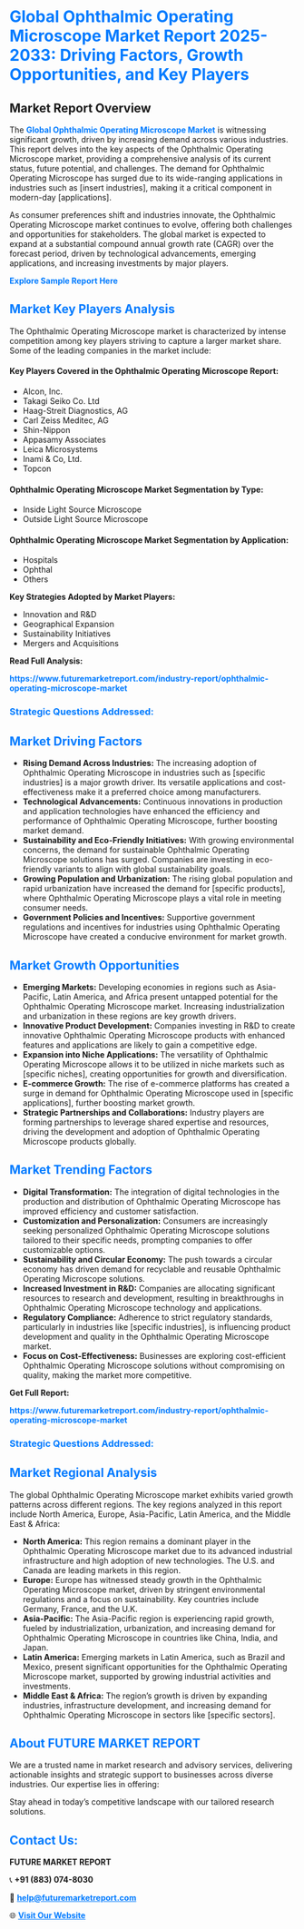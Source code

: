 <h1 style="color: #007BFF;">Global Ophthalmic Operating Microscope Market Report 2025-2033: Driving Factors, Growth Opportunities, and Key Players</h1>

<section id="overview">
<h2>Market Report Overview</h2>
<p>The <a href="https://www.futuremarketreport.com/industry-report/ophthalmic-operating-microscope-market" style="color: #007BFF; text-decoration: none;"><strong>Global Ophthalmic Operating Microscope Market</strong></a> is witnessing significant growth, driven by increasing demand across various industries. This report delves into the key aspects of the Ophthalmic Operating Microscope market, providing a comprehensive analysis of its current status, future potential, and challenges. The demand for Ophthalmic Operating Microscope has surged due to its wide-ranging applications in industries such as [insert industries], making it a critical component in modern-day [applications].</p>
<p>As consumer preferences shift and industries innovate, the Ophthalmic Operating Microscope market continues to evolve, offering both challenges and opportunities for stakeholders. The global market is expected to expand at a substantial compound annual growth rate (CAGR) over the forecast period, driven by technological advancements, emerging applications, and increasing investments by major players.</p>
</section>

<section id="overview">
<p><a href="https://www.futuremarketreport.com/request-sample/reportId=64734" style="color: #007BFF; text-decoration: none;"><strong>Explore Sample Report Here</strong></a></p>
</section>

<section id="key-players">
<h2 style="color: #007BFF;">Market Key Players Analysis</h2>
<p>The Ophthalmic Operating Microscope market is characterized by intense competition among key players striving to capture a larger market share. Some of the leading companies in the market include:</p>
<h4>Key Players Covered in the Ophthalmic Operating Microscope Report:</h4>
<ul><li>Alcon, Inc.</li><li>Takagi Seiko Co. Ltd</li><li>Haag-Streit Diagnostics, AG</li><li>Carl Zeiss Meditec, AG</li><li>Shin-Nippon</li><li>Appasamy Associates</li><li>Leica Microsystems</li><li>Inami &amp; Co, Ltd.</li><li>Topcon</li></ul>
<h4>Ophthalmic Operating Microscope Market Segmentation by Type:</h4>
<ul><li>Inside Light Source Microscope</li><li>Outside Light Source Microscope</li></ul>

<h4>Ophthalmic Operating Microscope Market Segmentation by Application:</h4>
<ul><li>Hospitals</li><li>Ophthal</li><li>Others</li></ul>
<p><strong>Key Strategies Adopted by Market Players:</strong></p>
<ul>
<li>Innovation and R&D</li>
<li>Geographical Expansion</li>
<li>Sustainability Initiatives</li>
<li>Mergers and Acquisitions</li>
</ul>
</section>

<section>
<p><strong>Read Full Analysis: </strong></p><a href="https://www.futuremarketreport.com/industry-report/ophthalmic-operating-microscope-market" style="color: #007BFF; text-decoration: none;"><strong>https://www.futuremarketreport.com/industry-report/ophthalmic-operating-microscope-market</strong></a>
<h3 style="color: #007BFF;">Strategic Questions Addressed:</h3>
</section>

<section id="driving-factors">
<h2 style="color: #007BFF;">Market Driving Factors</h2>
<ul>
<li><strong>Rising Demand Across Industries:</strong> The increasing adoption of Ophthalmic Operating Microscope in industries such as [specific industries] is a major growth driver. Its versatile applications and cost-effectiveness make it a preferred choice among manufacturers.</li>
<li><strong>Technological Advancements:</strong> Continuous innovations in production and application technologies have enhanced the efficiency and performance of Ophthalmic Operating Microscope, further boosting market demand.</li>
<li><strong>Sustainability and Eco-Friendly Initiatives:</strong> With growing environmental concerns, the demand for sustainable Ophthalmic Operating Microscope solutions has surged. Companies are investing in eco-friendly variants to align with global sustainability goals.</li>
<li><strong>Growing Population and Urbanization:</strong> The rising global population and rapid urbanization have increased the demand for [specific products], where Ophthalmic Operating Microscope plays a vital role in meeting consumer needs.</li>
<li><strong>Government Policies and Incentives:</strong> Supportive government regulations and incentives for industries using Ophthalmic Operating Microscope have created a conducive environment for market growth.</li>
</ul>
</section>

<section id="growth-opportunities">
<h2 style="color: #007BFF;">Market Growth Opportunities</h2>
<ul>
<li><strong>Emerging Markets:</strong> Developing economies in regions such as Asia-Pacific, Latin America, and Africa present untapped potential for the Ophthalmic Operating Microscope market. Increasing industrialization and urbanization in these regions are key growth drivers.</li>
<li><strong>Innovative Product Development:</strong> Companies investing in R&D to create innovative Ophthalmic Operating Microscope products with enhanced features and applications are likely to gain a competitive edge.</li>
<li><strong>Expansion into Niche Applications:</strong> The versatility of Ophthalmic Operating Microscope allows it to be utilized in niche markets such as [specific niches], creating opportunities for growth and diversification.</li>
<li><strong>E-commerce Growth:</strong> The rise of e-commerce platforms has created a surge in demand for Ophthalmic Operating Microscope used in [specific applications], further boosting market growth.</li>
<li><strong>Strategic Partnerships and Collaborations:</strong> Industry players are forming partnerships to leverage shared expertise and resources, driving the development and adoption of Ophthalmic Operating Microscope products globally.</li>
</ul>
</section>

<section id="trending-factors">
<h2 style="color: #007BFF;">Market Trending Factors</h2>
<ul>
<li><strong>Digital Transformation:</strong> The integration of digital technologies in the production and distribution of Ophthalmic Operating Microscope has improved efficiency and customer satisfaction.</li>
<li><strong>Customization and Personalization:</strong> Consumers are increasingly seeking personalized Ophthalmic Operating Microscope solutions tailored to their specific needs, prompting companies to offer customizable options.</li>
<li><strong>Sustainability and Circular Economy:</strong> The push towards a circular economy has driven demand for recyclable and reusable Ophthalmic Operating Microscope solutions.</li>
<li><strong>Increased Investment in R&D:</strong> Companies are allocating significant resources to research and development, resulting in breakthroughs in Ophthalmic Operating Microscope technology and applications.</li>
<li><strong>Regulatory Compliance:</strong> Adherence to strict regulatory standards, particularly in industries like [specific industries], is influencing product development and quality in the Ophthalmic Operating Microscope market.</li>
<li><strong>Focus on Cost-Effectiveness:</strong> Businesses are exploring cost-efficient Ophthalmic Operating Microscope solutions without compromising on quality, making the market more competitive.</li>
</ul>
</section>

<section>
<p><strong>Get Full Report: </strong></p><a href="https://www.futuremarketreport.com/industry-report/ophthalmic-operating-microscope-market" style="color: #007BFF; text-decoration: none;"><strong>https://www.futuremarketreport.com/industry-report/ophthalmic-operating-microscope-market</strong></a>
<h3 style="color: #007BFF;">Strategic Questions Addressed:</h3>
</section>


<section id="regional-analysis">
<h2 style="color: #007BFF;">Market Regional Analysis</h2>
<p>The global Ophthalmic Operating Microscope market exhibits varied growth patterns across different regions. The key regions analyzed in this report include North America, Europe, Asia-Pacific, Latin America, and the Middle East & Africa:</p>
<ul>
<li><strong>North America:</strong> This region remains a dominant player in the Ophthalmic Operating Microscope market due to its advanced industrial infrastructure and high adoption of new technologies. The U.S. and Canada are leading markets in this region.</li>
<li><strong>Europe:</strong> Europe has witnessed steady growth in the Ophthalmic Operating Microscope market, driven by stringent environmental regulations and a focus on sustainability. Key countries include Germany, France, and the U.K.</li>
<li><strong>Asia-Pacific:</strong> The Asia-Pacific region is experiencing rapid growth, fueled by industrialization, urbanization, and increasing demand for Ophthalmic Operating Microscope in countries like China, India, and Japan.</li>
<li><strong>Latin America:</strong> Emerging markets in Latin America, such as Brazil and Mexico, present significant opportunities for the Ophthalmic Operating Microscope market, supported by growing industrial activities and investments.</li>
<li><strong>Middle East & Africa:</strong> The region’s growth is driven by expanding industries, infrastructure development, and increasing demand for Ophthalmic Operating Microscope in sectors like [specific sectors].</li>
</ul>
</section>

<footer>
<h2 style="color: #007BFF;">About FUTURE MARKET REPORT</h2>
<p>We are a trusted name in market research and advisory services, delivering actionable insights and strategic support to businesses across diverse industries. Our expertise lies in offering:</p>

<p>Stay ahead in today’s competitive landscape with our tailored research solutions.</p>

<h2 style="color: #007BFF;">Contact Us:</h2>
<p><strong>FUTURE MARKET REPORT</strong></p>
<p>📞 <strong>+91 (883) 074-8030</strong></p>
<p>📧 <strong><a href="mailto:help@futuremarketreport.com" style="color: #007BFF;">help@futuremarketreport.com</a></strong></p>
<p>🌐 <strong><a href="https://www.futuremarketreport.com/" style="color: #007BFF;">Visit Our Website</a></strong></p>
</footer>